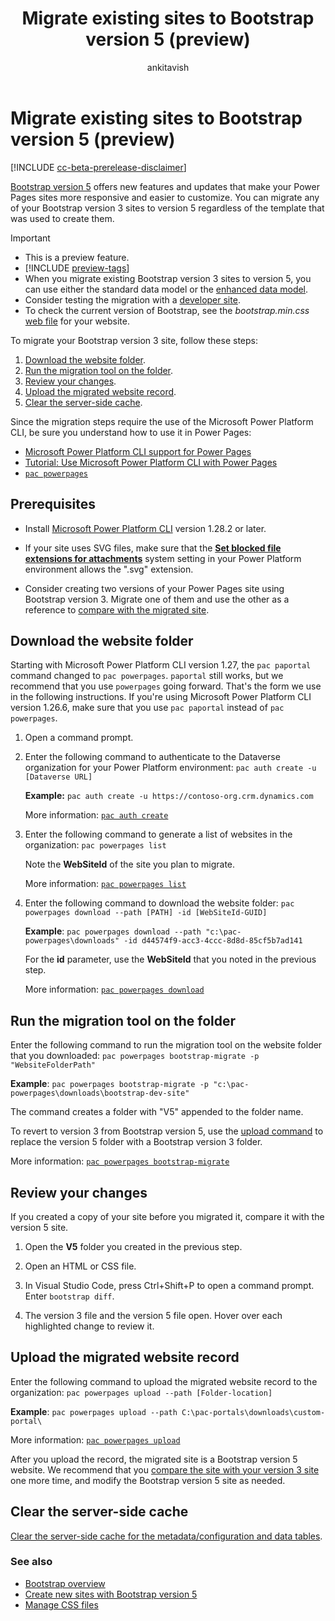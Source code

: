 ﻿---
title: Migrate existing sites to Bootstrap version 5 (preview)
description: Learn how to migrate your existing Power Pages sites to Bootstrap version 5 with the help of the Microsoft Power Platform CLI.
ms.topic: how-to
ms.date: 03/19/2024
ms.subservice:
author: ankitavish
ms.author: avishwakarma
ms.reviewer: dmartens
contributors:
  - ProfessorKendrick
  - DanaMartens
ms.custom:
  - ai-gen-docs-bap
  - ai-gen-desc
  - ai-seo-date:11/16/2023
  - bap-template
---

# Migrate existing sites to Bootstrap version 5 (preview)

[!INCLUDE [cc-beta-prerelease-disclaimer](../includes/cc-beta-prerelease-disclaimer.md)]

[Bootstrap version 5](https://getbootstrap.com/docs/5.0/getting-started/introduction/) offers new features and updates that make your Power Pages sites more responsive and easier to customize. You can migrate any of your Bootstrap version 3 sites to version 5 regardless of the template that was used to create them.

> [!IMPORTANT]
>
> - This is a preview feature.
> - [!INCLUDE [preview-tags](../includes/cc-preview-features-definition.md)]
> - When you migrate existing Bootstrap version 3 sites to version 5, you can use either the standard data model or the [enhanced data model](../admin/enhanced-data-model.md).
> - Consider testing the migration with a [developer site](../getting-started/developer-sites.md).
> - To check the current version of Bootstrap, see the *bootstrap.min.css* [web file](web-files.md) for your website.

To migrate your Bootstrap version 3 site, follow these steps:

1. [Download the website folder](#download-the-website-folder).
1. [Run the migration tool on the folder](#run-the-migration-tool-on-the-folder).
1. [Review your changes](#review-your-changes).
1. [Upload the migrated website record](#upload-the-migrated-website-record).
1. [Clear the server-side cache](#clear-the-server-side-cache).

Since the migration steps require the use of the Microsoft Power Platform CLI, be sure you understand how to use it in Power Pages:

- [Microsoft Power Platform CLI support for Power Pages](power-platform-cli.md)
- [Tutorial: Use Microsoft Power Platform CLI with Power Pages](power-platform-cli-tutorial.md)
- [`pac powerpages`](/power-platform/developer/cli/reference/powerpages)

## Prerequisites

- Install [Microsoft Power Platform CLI](/power-platform/developer/cli/introduction#install-using-power-platform-tools-for-visual-studio-code) version 1.28.2 or later.

- If your site uses SVG files, make sure that the [**Set blocked file extensions for attachments**](/power-platform/admin/system-settings-dialog-box-general-tab) system setting in your Power Platform environment allows the ".svg" extension.

- Consider creating two versions of your Power Pages site using Bootstrap version 3. Migrate one of them and use the other as a reference to [compare with the migrated site](#review-your-changes).

## Download the website folder

Starting with Microsoft Power Platform CLI version 1.27, the `pac paportal` command changed to `pac powerpages`. `paportal` still works, but we recommend that you use `powerpages` going forward. That's the form we use in the following instructions. If you're using Microsoft Power Platform CLI version 1.26.6, make sure that you use `pac paportal` instead of `pac powerpages`.

1. Open a command prompt.

1. Enter the following command to authenticate to the Dataverse organization for your Power Platform environment: `pac auth create -u [Dataverse URL]`

    **Example:** `pac auth create -u https://contoso-org.crm.dynamics.com`

    More information: [`pac auth create`](/power-platform/developer/cli/reference/auth)

1. Enter the following command to generate a list of websites in the organization: `pac powerpages list`

    Note the **WebSiteId** of the site you plan to migrate.

    More information: [`pac powerpages list`](/power-platform/developer/cli/reference/powerpages#pac-powerpages-list)

1. Enter the following command to download the website folder: `pac powerpages download --path [PATH] -id [WebSiteId-GUID]`

    **Example**: `pac powerpages download --path "c:\pac-powerpages\downloads" -id d44574f9-acc3-4ccc-8d8d-85cf5b7ad141`

    For the **id** parameter, use the **WebSiteId** that you noted in the previous step.

    More information: [`pac powerpages download`](/power-platform/developer/cli/reference/powerpages#pac-powerpages-download)

## Run the migration tool on the folder

Enter the following command to run the migration tool on the website folder that you downloaded: `pac powerpages bootstrap-migrate -p "WebsiteFolderPath"`

**Example**: `pac powerpages bootstrap-migrate -p "c:\pac-powerpages\downloads\bootstrap-dev-site"`

The command creates a folder with "V5" appended to the folder name.

To revert to version 3 from Bootstrap version 5, use the [upload command](#upload-the-migrated-website-record) to replace the version 5 folder with a Bootstrap version 3 folder.

More information: [`pac powerpages bootstrap-migrate`](/power-platform/developer/cli/reference/powerpages#pac-powerpages-bootstrap-migrate)

## Review your changes

If you created a copy of your site before you migrated it, compare it with the version 5 site.

1. Open the **V5** folder you created in the previous step.

1. Open an HTML or CSS file.

1. In Visual Studio Code, press Ctrl+Shift+P to open a command prompt. Enter `bootstrap diff`.

1. The version 3 file and the version 5 file open. Hover over each highlighted change to review it.

## Upload the migrated website record

Enter the following command to upload the migrated website record to the organization: `pac powerpages upload --path [Folder-location]`

**Example**: `pac powerpages upload --path C:\pac-portals\downloads\custom-portal\`

More information: [`pac powerpages upload`](/power-platform/developer/cli/reference/powerpages#pac-powerpages-upload)

After you upload the record, the migrated site is a Bootstrap version 5 website. We recommend that you [compare the site with your version 3 site](#review-your-changes) one more time, and modify the Bootstrap version 5 site as needed.

## Clear the server-side cache

[Clear the server-side cache for the metadata/configuration and data tables](../admin/clear-server-side-cache.md).

### See also

- [Bootstrap overview](bootstrap-overview.md)
- [Create new sites with Bootstrap version 5](bootstrap-version-5.md)
- [Manage CSS files](manage-css.md)
